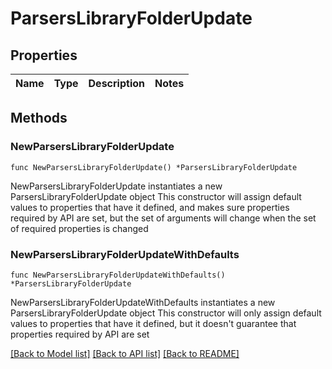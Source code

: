 # ParsersLibraryFolderUpdate

## Properties

Name | Type | Description | Notes
------------ | ------------- | ------------- | -------------

## Methods

### NewParsersLibraryFolderUpdate

`func NewParsersLibraryFolderUpdate() *ParsersLibraryFolderUpdate`

NewParsersLibraryFolderUpdate instantiates a new ParsersLibraryFolderUpdate object
This constructor will assign default values to properties that have it defined,
and makes sure properties required by API are set, but the set of arguments
will change when the set of required properties is changed

### NewParsersLibraryFolderUpdateWithDefaults

`func NewParsersLibraryFolderUpdateWithDefaults() *ParsersLibraryFolderUpdate`

NewParsersLibraryFolderUpdateWithDefaults instantiates a new ParsersLibraryFolderUpdate object
This constructor will only assign default values to properties that have it defined,
but it doesn't guarantee that properties required by API are set


[[Back to Model list]](../README.md#documentation-for-models) [[Back to API list]](../README.md#documentation-for-api-endpoints) [[Back to README]](../README.md)



